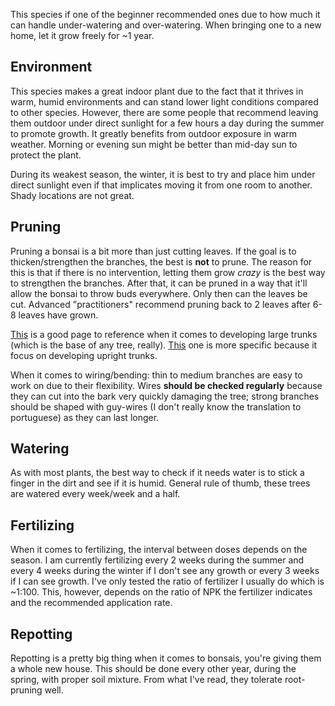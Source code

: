 This species if one of the beginner recommended ones due to how much it can handle under-watering and over-watering.
When bringing one to a new home, let it grow freely for ~1 year.

## Environment 
This species makes a great indoor plant due to the fact that it thrives in warm, humid environments and can stand lower light conditions compared to other species.
However, there are some people that recommend leaving them outdoor under direct sunlight for a few hours a day during the summer to promote growth. It greatly benefits from outdoor exposure in warm weather. 
Morning or evening sun might be better than mid-day sun to protect the plant.

During its weakest season, the winter, it is best to try and place him under direct sunlight even if that implicates moving it from one room to another.
Shady locations are not great.
## Pruning
Pruning a bonsai is a bit more than just cutting leaves.
If the goal is to thicken/strengthen the branches, the best is **not** to prune.
The reason for this is that if there is no intervention, letting them grow *crazy* is the best way to strengthen the branches. After that, it can be pruned in a way that it'll allow the bonsai to throw buds everywhere. Only then can the leaves be cut. Advanced "practitioners" recommend pruning back to 2 leaves after 6-8 leaves have grown. 

[This](https://www.evergreengardenworks.com/trunks.htm) is a good page to reference when it comes to developing large trunks (which is the base of any tree, really).
[This](https://bonsai4me.com/developing-informal-upright-trunks-for-deciduous-bonsai/)  one is more specific because it focus on developing upright trunks.

When it comes to wiring/bending: thin to medium branches are easy to work on due to their flexibility. Wires **should be checked regularly** because they can cut into the bark very quickly damaging the tree; strong branches should be shaped with guy-wires (I don't really know the translation to portuguese) as they can last longer.
## Watering
As with most plants, the best way to check if it needs water is to stick a finger in the dirt and see if it is humid.
General rule of thumb, these trees are watered every week/week and a half.

## Fertilizing
When it comes to fertilizing, the interval between doses depends on the season. I am currently fertilizing every 2 weeks during the summer and every 4 weeks during the winter if I don't see any growth or every 3 weeks if I can see growth.
I've only tested the ratio of fertilizer I usually do which is ~1:100.
This, however, depends on the ratio of NPK the fertilizer indicates and the recommended application rate.

## Repotting
Repotting is a pretty big thing when it comes to bonsais, you're giving them a whole new house.
This should be done every other year, during the spring, with proper soil mixture. From what I've read, they tolerate root-pruning well.